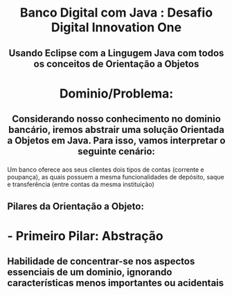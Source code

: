 <h1 align="center"> Banco Digital com Java : Desafio Digital Innovation One </h1>

## <p align="center"> Usando Eclipse com a Lingugem Java com todos os conceitos de Orientação a Objetos </p>

# <p align = "center" > Dominio/Problema: </p>
## <p align="center"> Considerando nosso conhecimento no dominio bancário, iremos abstrair uma solução Orientada a Objetos em Java. Para isso, vamos interpretar o seguinte cenário: 
  Um banco oferece aos seus clientes dois tipos de contas (corrente e poupança), as quais possuem a mesma funcionalidades de depósito, saque e transferência (entre contas da mesma instituição)</p>

## Pilares da Orientação a Objeto:
# - Primeiro Pilar: Abstração
## Habilidade de concentrar-se nos aspectos essenciais de um dominio, ignorando características menos importantes ou acidentais 
